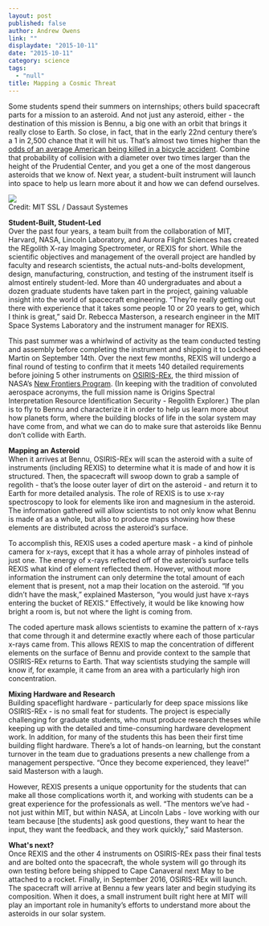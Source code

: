 ```yaml
---
layout: post
published: false
author: Andrew Owens
link: ""
displaydate: "2015-10-11"
date: "2015-10-11"
category: science
tags: 
  - "null"
title: Mapping a Cosmic Threat
---
```



Some students spend their summers on internships; others build spacecraft parts for a mission to an asteroid. And not just any asteroid, either - the destination of this mission is Bennu, a big one with an orbit that brings it really close to Earth. So close, in fact, that in the early 22nd century there’s a 1 in 2,500 chance that it will hit us. That’s almost two times higher than the [odds of an average American being killed in a bicycle accident](http://www.nsc.org/learn/safety-knowledge/Pages/injury-facts-chart.aspx). Combine that probability of collision with a diameter over two times larger than the height of the Prudential Center, and you get a one of the most dangerous asteroids that we know of. Next year, a student-built instrument will launch into space to help us learn more about it and how we can defend ourselves.

![](http://blogs.solidworks.com/teacher/wp-content/uploads/sites/3/vibration-testing.jpg)  
Credit: MIT SSL / Dassaut Systemes

**Student-Built, Student-Led**  
Over the past four years, a team built from the collaboration of MIT, Harvard, NASA, Lincoln Laboratory, and Aurora Flight Sciences has created the REgolith X-ray Imaging Spectrometer, or REXIS for short. While the scientific objectives and management of the overall project are handled by faculty and research scientists, the actual nuts-and-bolts development, design, manufacturing, construction, and testing of the instrument itself is almost entirely student-led. More than 40 undergraduates and about a dozen graduate students have taken part in the project, gaining valuable insight into the world of spacecraft engineering.  “They’re really getting out there with experience that it takes some people 10 or 20 years to get, which I think is great,” said Dr. Rebecca Masterson, a research engineer in the MIT Space Systems Laboratory and the instrument manager for REXIS.

This past summer was a whirlwind of activity as the team conducted testing and assembly before completing the instrument and shipping it to Lockheed Martin on September 14th. Over the next few months, REXIS will undergo a final round of testing to confirm that it meets 140 detailed requirements before joining 5 other instruments on [OSIRIS-REx](http://www.asteroidmission.org/), the third mission of NASA’s [New Frontiers Program](http://discoverynewfrontiers.nasa.gov/index.cfml). (In keeping with the tradition of convoluted aerospace acronyms, the full mission name is Origins Spectral Interpretation Resource Identification Security - Regolith Explorer.) The plan is to fly to Bennu and characterize it in order to help us learn more about how planets form, where the building blocks of life in the solar system may have come from, and what we can do to make sure that asteroids like Bennu don’t collide with Earth.

**Mapping an Asteroid**  
When it arrives at Bennu, OSIRIS-REx will scan the asteroid with a suite of instruments (including REXIS) to determine what it is made of and how it is structured. Then, the spacecraft will swoop down to grab a sample of regolith - that’s the loose outer layer of dirt on the asteroid - and return it to Earth for more detailed analysis. The role of REXIS is to use x-ray spectroscopy to look for elements like iron and magnesium in the asteroid. The information gathered will allow scientists to not only know what Bennu is made of as a whole, but also to produce maps showing how these elements are distributed across the asteroid’s surface.

To accomplish this, REXIS uses a coded aperture mask - a kind of pinhole camera for x-rays, except that it has a whole array of pinholes instead of just one. The energy of x-rays reflected off of the asteroid’s surface tells REXIS what kind of element reflected them. However, without more information the instrument can only determine the total amount of each element that is present, not a map their location on the asteroid. “If you didn’t have the mask,” explained Masterson, “you would just have x-rays entering the bucket of REXIS.” Effectively, it would be like knowing how bright a room is, but not where the light is coming from.

The coded aperture mask allows scientists to examine the pattern of x-rays that come through it and determine exactly where each of those particular x-rays came from. This allows REXIS to map the concentration of different elements on the surface of Bennu and provide context to the sample that OSIRIS-REx returns to Earth. That way scientists studying the sample will know if, for example, it came from an area with a particularly high iron concentration.

**Mixing Hardware and Research**  
Building spaceflight hardware - particularly for deep space missions like OSIRIS-REx - is no small feat for students. The project is especially challenging for graduate students, who must produce research theses while keeping up with the detailed and time-consuming hardware development work. In addition, for many of the students this has been their first time building flight hardware. There’s a lot of hands-on learning, but the constant turnover in the team due to graduations presents a new challenge from a management perspective. “Once they become experienced, they leave!” said Masterson with a laugh.

However, REXIS presents a unique opportunity for the students that can make all those complications worth it, and working with students can be a great experience for the professionals as well. “The mentors we’ve had - not just within MIT, but within NASA, at Lincoln Labs - love working with our team because [the students] ask good questions, they want to hear the input, they want the feedback, and they work quickly,” said Masterson.

**What's next?**  
Once REXIS and the other 4 instruments on OSIRIS-REx pass their final tests and are bolted onto the spacecraft, the whole system will go through its own testing before being shipped to Cape Canaveral next May to be attached to a rocket. Finally, in September 2016, OSIRIS-REx will launch. The spacecraft will arrive at Bennu a few years later and begin studying its composition. When it does, a small instrument built right here at MIT will play an important role in humanity’s efforts to understand more about the asteroids in our solar system.
